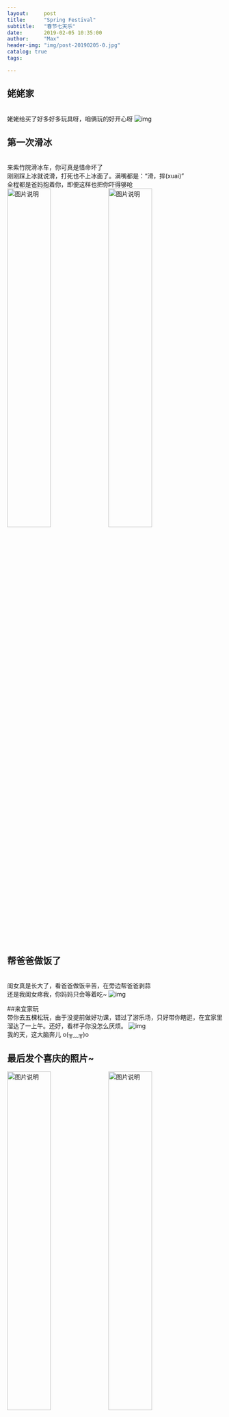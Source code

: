 ```yaml
---
layout:     post
title:      "Spring Festival"
subtitle:   "春节七天乐"
date:       2019-02-05 10:35:00
author:     "Max"
header-img: "img/post-20190205-0.jpg"
catalog: true
tags:

---
```


> 
## 姥姥家
<br>姥姥给买了好多好多玩具呀，咱俩玩的好开心呀
![img](/img/post-20190205-1.jpg)

## 第一次滑冰
<br>来紫竹院滑冰车，你可真是惜命坏了
<br>刚刚踩上冰就说滑，打死也不上冰面了。满嘴都是：“滑，摔(xuai)”
<br>全程都是爸妈抱着你，即便这样也把你吓得够呛
<img src="/img/post-20190205-3.jpg"  alt="图片说明" width="45%" style="display: inline-block;" ><img src="/img/post-20190205-2.jpg"  alt="图片说明" width="45%" style="display: inline-block; margin-left: 10px;"> 

## 帮爸爸做饭了
<br>闺女真是长大了，看爸爸做饭辛苦，在旁边帮爸爸剥蒜
<br>还是我闺女疼我，你妈妈只会等着吃~
![img](/img/post-20190205-4.jpg)

##来宜家玩
<br>带你去五棵松玩，由于没提前做好功课，错过了游乐场，只好带你瞎逛，在宜家里溜达了一上午。还好，看样子你没怎么厌烦。
![img](/img/post-20190205-5.jpg)
<br>我的天，这大脑奔儿 o(╥﹏╥)o


## 最后发个喜庆的照片~

<img src="/img/post-20190205-6.jpg"  alt="图片说明" width="45%" style="display: inline-block;" ><img src="/img/post-20190205-7.jpg"  alt="图片说明" width="45%" style="display: inline-block; margin-left: 10px;"> 

<br>爱你的爸爸
![img](/img/post-20190205-8.jpg)


